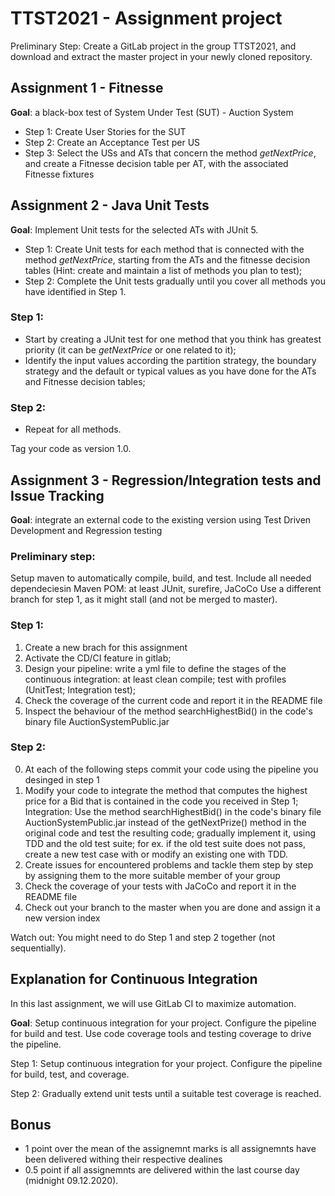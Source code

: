# TTST2021 - Assignment project

Preliminary Step: Create a GitLab project in the group TTST2021, and download and extract the master project in your newly cloned repository.

## Assignment 1 - Fitnesse

**Goal**: a black-box test of System Under Test (SUT) - Auction System

* Step 1: Create User Stories for the SUT
* Step 2: Create an Acceptance Test per US
* Step 3: Select the USs and ATs that concern the method _getNextPrice_, and create a Fitnesse decision table per AT, with the associated Fitnesse fixtures

## Assignment 2 - Java Unit Tests

**Goal**: Implement Unit tests for the selected ATs with JUnit 5.

* Step 1: Create Unit tests for each  method that is connected with the method _getNextPrice_, starting from the ATs and the fitnesse decision tables (Hint: create and maintain a list of methods you plan to test); 
* Step 2: Complete the Unit tests gradually until you cover all methods you have identified in Step 1.

### Step 1:

* Start by creating a JUnit test for one method that you think has greatest priority (it can be _getNextPrice_ or one related to it);
* Identify the input values according the partition strategy, the boundary strategy and the default or typical values as you have done for the ATs and Fitnesse decision tables;

### Step 2:
* Repeat for all methods. 

Tag your code as version 1.0. 

## Assignment 3 - Regression/Integration tests and Issue Tracking

**Goal**: integrate an external code to the existing version using Test Driven Development and Regression testing

### Preliminary step: 
Setup maven to automatically compile, build, and test.
Include all needed dependeciesin Maven POM: at least JUnit, surefire, JaCoCo
Use a different branch for step 1, as it might stall (and not be merged to master).

### Step 1: 
1. Create a new brach for this assignment
2. Activate the CD/CI feature in gitlab; 
3. Design your pipeline: write a yml file to define the stages of the continuous integration: at least clean compile; test with profiles (UnitTest; Integration test);
4. Check the coverage of the current code and report it in the README file 
5. Inspect the behaviour of the method searchHighestBid() in the code's binary file AuctionSystemPublic.jar 

### Step 2:
0. At each of the following steps commit your code using the pipeline you desinged in step 1
1. Modify your code to integrate the method that computes the highest price for a Bid that is contained in the code you received in Step 1;
Integration: Use the method searchHighestBid() in the code's binary file AuctionSystemPublic.jar instead of the getNextPrize() method in the original code and test the resulting code; gradually implement it, using TDD and the old test suite; for ex. if the old test suite does not pass, create a new test case with or modify an existing one with TDD.
2. Create issues for encountered problems and tackle them step by step by assigning them to the more suitable member of your group
3. Check the coverage of your tests with JaCoCo and report it in the README file
4. Check out your branch to the master when you are done and assign it a new version index


Watch out: You might need to do Step 1 and step 2 together (not sequentially).
 
## Explanation for Continuous Integration

In this last assignment, we will use GitLab CI to maximize automation.

**Goal**: Setup continuous integration for your project. Configure the pipeline for build and test. Use code coverage tools and testing coverage to drive the pipeline.

Step 1: Setup continuous integration for your project. Configure the pipeline for build, test, and coverage.

Step 2: Gradually extend unit tests until a suitable test coverage is reached.

## Bonus

- 1 point over the mean of the assignemnt marks is all assignemnts have been delivered withing their respective dealines
- 0.5 point if all assignemnts are delivered within the last course day (midnight 09.12.2020). 
